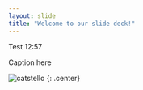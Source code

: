 ```yaml
---
layout: slide
title: "Welcome to our slide deck!"
---
```

Test 12:57

Caption here

![catstello](https://octodex.github.com/images/catstello.png)
{: .center}

